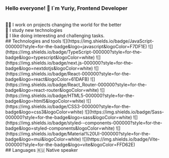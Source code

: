 ### Hello everyone! 👋 I`m Yuriy, Frontend Developer
<br />
👩‍💻 I work on projects changing the world for the better <br />
🎯 I study new technologies <br />
💪 I like doing interesting and challenging tasks. <br />
## Technologies and tools
![](https://img.shields.io/badge/JavaScript-000000?style=for-the-badge&logo=javascript&logoColor=F7DF1E)
![](https://img.shields.io/badge/TypeScript-000000?style=for-the-badge&logo=typescript&logoColor=white)
![](https://img.shields.io/badge/next.js-000000?style=for-the-badge&logo=nextdotjs&logoColor=white)
![](https://img.shields.io/badge/React-000000?style=for-the-badge&logo=react&logoColor=61DAFB)
![](https://img.shields.io/badge/React_Router-000000?style=for-the-badge&logo=react-router&logoColor=white)
![](https://img.shields.io/badge/HTML5-000000?style=for-the-badge&logo=html5&logoColor=white)
![](https://img.shields.io/badge/CSS3-000000?style=for-the-badge&logo=css3&logoColor=white)
![](https://img.shields.io/badge/Sass-000000?style=for-the-badge&logo=sass&logoColor=white)
![](https://img.shields.io/badge/styled--components-000000?style=for-the-badge&logo=styled-components&logoColor=white)
![](https://img.shields.io/badge/Material%20UI-000000?style=for-the-badge&logo=mui&logoColor=white)
![](https://img.shields.io/badge/Vite-000000?style=for-the-badge&logo=vite&logoColor=FFD62E)
<br />
## Languages
🇷🇺 Native speaker <br />
